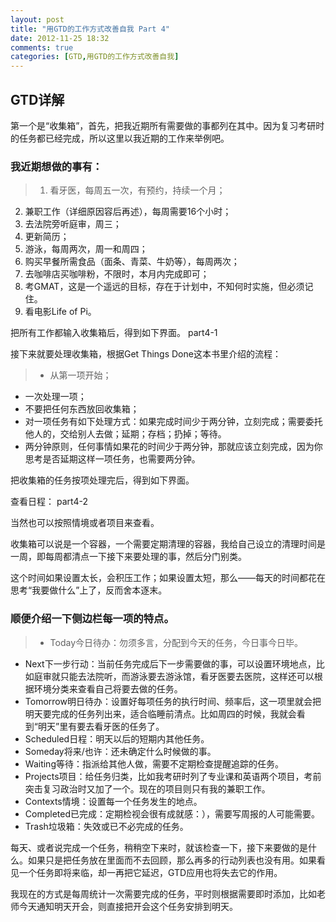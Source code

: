 ```yaml
---
layout: post
title: "用GTD的工作方式改善自我 Part 4"
date: 2012-11-25 18:32
comments: true
categories: [GTD,用GTD的工作方式改善自我]
---
```


## GTD详解

第一个是“收集箱”，首先，把我近期所有需要做的事都列在其中。因为复习考研时的任务都已经完成，所以这里以我近期的工作来举例吧。

### 我近期想做的事有：
> 1. 看牙医，每周五一次，有预约，持续一个月；
2. 兼职工作（详细原因容后再述），每周需要16个小时；
3. 去法院旁听庭审，周三；
4. 更新简历；
5. 游泳，每周两次，周一和周四；
6. 购买早餐所需食品（面条、青菜、牛奶等），每周两次；
7. 去咖啡店买咖啡粉，不限时，本月内完成即可；
8. 考GMAT，这是一个遥远的目标，存在于计划中，不知何时实施，但必须记住。
9. 看电影Life of Pi。

把所有工作都输入收集箱后，得到如下界面。
part4-1

接下来就要处理收集箱，根据Get Things Done这本书里介绍的流程：

> - 从第一项开始；
- 一次处理一项；
- 不要把任何东西放回收集箱；
- 对一项任务有如下处理方式：如果完成时间少于两分钟，立刻完成；需要委托他人的，交给别人去做；延期；存档；扔掉；等待。
- 两分钟原则，任何事情如果花的时间少于两分钟，那就应该立刻完成，因为你思考是否延期这样一项任务，也需要两分钟。

把收集箱的任务按项处理完后，得到如下界面。

查看日程：
part4-2

当然也可以按照情境或者项目来查看。

收集箱可以说是一个容器，一个需要定期清理的容器，我给自己设立的清理时间是一周，即每周都清点一下接下来要处理的事，然后分门别类。

这个时间如果设置太长，会积压工作；如果设置太短，那么——每天的时间都花在思考“我要做什么”上了，反而舍本逐末。

### 顺便介绍一下侧边栏每一项的特点。

> * Today今日待办：勿须多言，分配到今天的任务，今日事今日毕。
* Next下一步行动：当前任务完成后下一步需要做的事，可以设置环境地点，比如庭审就只能去法院听，而游泳要去游泳馆，看牙医要去医院，这样还可以根据环境分类来查看自己将要去做的任务。
* Tomorrow明日待办：设置好每项任务的执行时间、频率后，这一项里就会把明天要完成的任务列出来，适合临睡前清点。比如周四的时候，我就会看到“明天”里有要去看牙医的任务了。
* Scheduled日程：明天以后的短期内其他任务。
* Someday将来/也许：还未确定什么时候做的事。
* Waiting等待：指派给其他人做，需要不定期检查提醒追踪的任务。
* Projects项目：给任务归类，比如我考研时列了专业课和英语两个项目，考前突击复习政治时又加了一个。现在的项目则只有我的兼职工作。
* Contexts情境：设置每一个任务发生的地点。
* Completed已完成：定期检视会很有成就感：），需要写周报的人可能需要。
* Trash垃圾箱：失效或已不必完成的任务。

每天、或者说完成一个任务，稍稍空下来时，就该检查一下，接下来要做的是什么。如果只是把任务放在里面而不去回顾，那么再多的行动列表也没有用。如果看见一个任务即将来临，却一再把它延迟，GTD应用也将失去它的作用。

我现在的方式是每周统计一次需要完成的任务，平时则根据需要即时添加，比如老师今天通知明天开会，则直接把开会这个任务安排到明天。